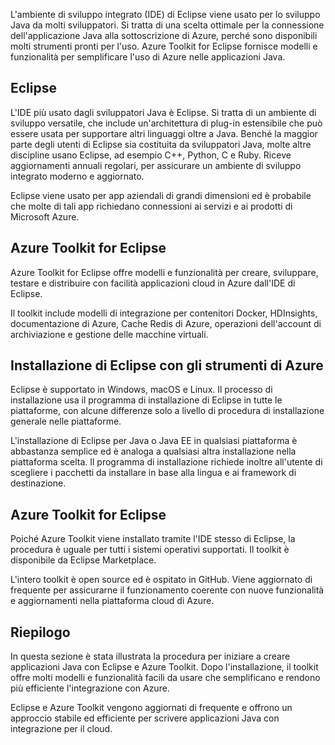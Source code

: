 L'ambiente di sviluppo integrato (IDE) di Eclipse viene usato per lo sviluppo Java da molti sviluppatori. Si tratta di una scelta ottimale per la connessione dell'applicazione Java alla sottoscrizione di Azure, perché sono disponibili molti strumenti pronti per l'uso. Azure Toolkit for Eclipse fornisce modelli e funzionalità per semplificare l'uso di Azure nelle applicazioni Java.

## <a name="eclipse"></a>Eclipse

L'IDE più usato dagli sviluppatori Java è Eclipse. Si tratta di un ambiente di sviluppo versatile, che include un'architettura di plug-in estensibile che può essere usata per supportare altri linguaggi oltre a Java. Benché la maggior parte degli utenti di Eclipse sia costituita da sviluppatori Java, molte altre discipline usano Eclipse, ad esempio C++, Python, C e Ruby. Riceve aggiornamenti annuali regolari, per assicurare un ambiente di sviluppo integrato moderno e aggiornato.

Eclipse viene usato per app aziendali di grandi dimensioni ed è probabile che molte di tali app richiedano connessioni ai servizi e ai prodotti di Microsoft Azure.

## <a name="azure-toolkit-for-eclipse"></a>Azure Toolkit for Eclipse

Azure Toolkit for Eclipse offre modelli e funzionalità per creare, sviluppare, testare e distribuire con facilità applicazioni cloud in Azure dall'IDE di Eclipse.

Il toolkit include modelli di integrazione per contenitori Docker, HDInsights, documentazione di Azure, Cache Redis di Azure, operazioni dell'account di archiviazione e gestione delle macchine virtuali.

## <a name="installation-of-eclipse-with-azure-tooling"></a>Installazione di Eclipse con gli strumenti di Azure

Eclipse è supportato in Windows, macOS e Linux. Il processo di installazione usa il programma di installazione di Eclipse in tutte le piattaforme, con alcune differenze solo a livello di procedura di installazione generale nelle piattaforme.

L'installazione di Eclipse per Java o Java EE in qualsiasi piattaforma è abbastanza semplice ed è analoga a qualsiasi altra installazione nella piattaforma scelta. Il programma di installazione richiede inoltre all'utente di scegliere i pacchetti da installare in base alla lingua e ai framework di destinazione.

## <a name="the-azure-toolkit-for-eclipse"></a>Azure Toolkit for Eclipse

Poiché Azure Toolkit viene installato tramite l'IDE stesso di Eclipse, la procedura è uguale per tutti i sistemi operativi supportati. Il toolkit è disponibile da Eclipse Marketplace.

L'intero toolkit è open source ed è ospitato in GitHub. Viene aggiornato di frequente per assicurarne il funzionamento coerente con nuove funzionalità e aggiornamenti nella piattaforma cloud di Azure.

## <a name="summary"></a>Riepilogo

In questa sezione è stata illustrata la procedura per iniziare a creare applicazioni Java con Eclipse e Azure Toolkit. Dopo l'installazione, il toolkit offre molti modelli e funzionalità facili da usare che semplificano e rendono più efficiente l'integrazione con Azure.

Eclipse e Azure Toolkit vengono aggiornati di frequente e offrono un approccio stabile ed efficiente per scrivere applicazioni Java con integrazione per il cloud.
